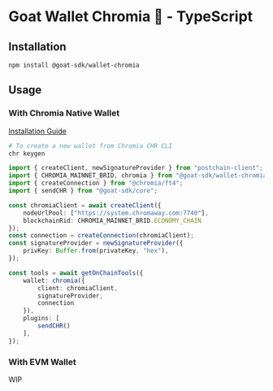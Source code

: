 # Goat Wallet Chromia 🐐 - TypeScript

## Installation
```
npm install @goat-sdk/wallet-chromia
```

## Usage

### With Chromia Native Wallet

[Installation Guide](https://docs.chromia.com/intro/installation/cli-installation)

```sh
# To create a new wallet from Chromia CHR CLI
chr keygen
```

```typescript
import { createClient, newSignatureProvider } from "postchain-client";
import { CHROMIA_MAINNET_BRID, chromia } from "@goat-sdk/wallet-chromia";
import { createConnection } from "@chromia/ft4";
import { sendCHR } from "@goat-sdk/core";

const chromiaClient = await createClient({
    nodeUrlPool: ["https://system.chromaway.com:7740"],
    blockchainRid: CHROMIA_MAINNET_BRID.ECONOMY_CHAIN
});
const connection = createConnection(chromiaClient);
const signatureProvider = newSignatureProvider({
    privKey: Buffer.from(privateKey, "hex"),
});

const tools = await getOnChainTools({
    wallet: chromia({
        client: chromiaClient,
        signatureProvider,
        connection
    }),
    plugins: [
        sendCHR()
    ],
});
```

### With EVM Wallet
WIP
